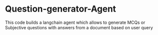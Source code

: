 # Question-generator-Agent
This code builds a langchain agent which allows to generate MCQs or Subjective questions with answers from a document based on user query
